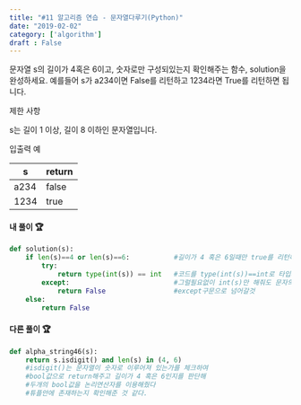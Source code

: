 ```yaml
---
title: "#11 알고리즘 연습 - 문자열다루기(Python)"
date: "2019-02-02"
category: ['algorithm']
draft : False
---
```



문자열 s의 길이가 4혹은 6이고, 숫자로만 구성되있는지 확인해주는 함수, solution을 완성하세요.
예를들어 s가 a234이면 False를 리턴하고 1234라면 True를 리턴하면 됩니다.


제한 사항

s는 길이 1 이상, 길이 8 이하인 문자열입니다.


입출력 예

|s|	return|
|-|-|
|a234|	false|
|1234|	true|


#### 내 풀이 🏆
```python
def solution(s):
    if len(s)==4 or len(s)==6:           #길이가 4 혹은 6일때만 true를 리턴해줘야한다
        try:
            return type(int(s)) == int   #코드를 type(int(s))==int로 타입체크까지 했지만
        except:                          #그럴필요없이 int(s)만 해줘도 문자의 경우 Error가 발생해 
            return False                 #except구문으로 넘어갈것
    else:
        return False
```

#### 다른 풀이 🏆

```python
def alpha_string46(s):
    return s.isdigit() and len(s) in (4, 6)   
    #isdigit()는 문자열이 숫자로 이루어져 있는가를 체크하여
    #bool값으로 return해주고 길이가 4 혹은 6인지를 판단해 
    #두개의 bool값을 논리연산자를 이용해줬다
    #튜플안에 존재하는지 확인해준 것 같다.
                                                                                               
```